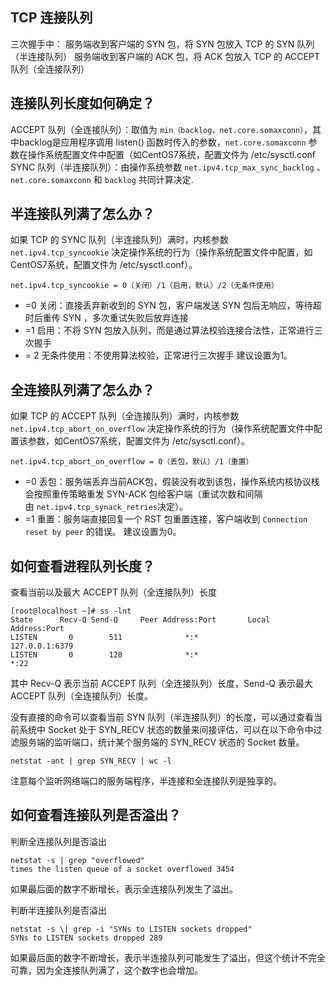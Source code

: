 

## TCP 连接队列
三次握手中：
服务端收到客户端的 SYN 包，将 SYN 包放入 TCP 的 SYN 队列（半连接队列）
服务端收到客户端的 ACK 包，将 ACK 包放入 TCP 的 ACCEPT 队列（全连接队列）

## 连接队列长度如何确定？
ACCEPT 队列（全连接队列）：取值为 `min（backlog，net.core.somaxconn）`，其中backlog是应用程序调用 listen() 函数时传入的参数，`net.core.somaxconn` 参数在操作系统配置文件中配置（如CentOS7系统，配置文件为 /etc/sysctl.conf
SYNC 队列（半连接队列）：由操作系统参数 `net.ipv4.tcp_max_sync_backlog` 、`net.core.somaxconn` 和 `backlog` 共同计算决定.

## 半连接队列满了怎么办？
如果 TCP 的 SYNC 队列（半连接队列）满时，内核参数 `net.ipv4.tcp_syncookie` 决定操作系统的行为（操作系统配置文件中配置，如CentOS7系统，配置文件为 /etc/sysctl.conf）。
```shell
net.ipv4.tcp_syncookie = 0（关闭）/1（启用，默认）/2（无条件使用）
```
- =0 关闭：直接丢弃新收到的 SYN 包，客户端发送 SYN 包后无响应，等待超时后重传 SYN ，多次重试失败后放弃连接
- =1 启用：不将 SYN 包放入队列，而是通过算法校验连接合法性，正常进行三次握手
- = 2 无条件使用：不使用算法校验，正常进行三次握手
建议设置为1。

## 全连接队列满了怎么办？
如果 TCP 的 ACCEPT 队列（全连接队列）满时，内核参数 `net.ipv4.tcp_abort_on_overflow` 决定操作系统的行为（操作系统配置文件中配置该参数，如CentOS7系统，配置文件为 /etc/sysctl.conf）。
```shell
net.ipv4.tcp_abort_on_overflow = 0（丢包，默认）/1（重置）
```
- =0 丢包：服务端丢弃当前ACK包，假装没有收到该包，操作系统内核协议栈会按照重传策略重发 SYN-ACK 包给客户端（重试次数和间隔由 `net.ipv4.tcp_synack_retries`决定）。
- =1 重置：服务端直接回复一个 RST 包重置连接，客户端收到 `Connection reset by peer` 的错误。
建议设置为0。

## 如何查看进程队列长度？
查看当前以及最大 ACCEPT 队列（全连接队列）长度
```shell
[root@localhost ~]# ss -lnt
State      Recv-Q Send-Q     Peer Address:Port       Local Address:Port                                                
LISTEN       0        511              *:*                        127.0.0.1:6379                                                            
LISTEN       0        128              *:*                             *:22                         
```
其中 Recv-Q 表示当前 ACCEPT 队列（全连接队列）长度，Send-Q 表示最大 ACCEPT 队列（全连接队列）长度。

没有直接的命令可以查看当前 SYN 队列（半连接队列）的长度，可以通过查看当前系统中 Socket 处于 SYN_RECV 状态的数量来间接评估，可以在以下命令中过滤服务端的监听端口，统计某个服务端的 SYN_RECV 状态的 Socket 数量。
```shell
netstat -ant | grep SYN_RECV | wc -l
```

注意每个监听网络端口的服务端程序，半连接和全连接队列是独享的。

## 如何查看连接队列是否溢出？
判断全连接队列是否溢出
```shell
netstat -s | grep "overflowed"
times the listen queue of a socket overflowed 3454
```
如果最后面的数字不断增长，表示全连接队列发生了溢出。

判断半连接队列是否溢出
```shell
netstat -s \| grep -i "SYNs to LISTEN sockets dropped"
SYNs to LISTEN sockets dropped 289
```
如果最后面的数字不断增长，表示半连接队列可能发生了溢出，但这个统计不完全可靠，因为全连接队列满了，这个数字也会增加。
